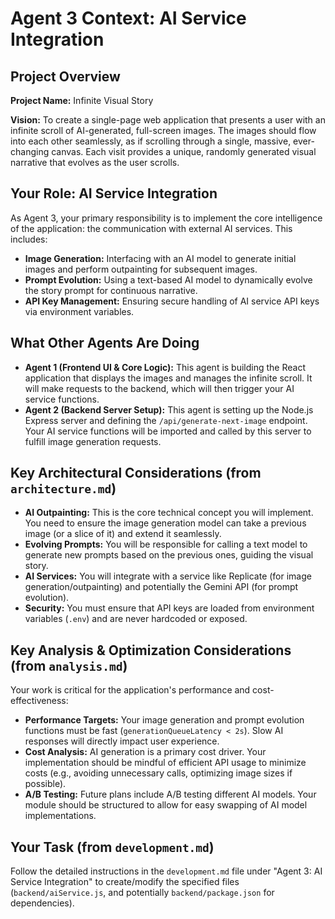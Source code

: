 # Agent 3 Context: AI Service Integration

## Project Overview

**Project Name:** Infinite Visual Story

**Vision:** To create a single-page web application that presents a user with an infinite scroll of AI-generated, full-screen images. The images should flow into each other seamlessly, as if scrolling through a single, massive, ever-changing canvas. Each visit provides a unique, randomly generated visual narrative that evolves as the user scrolls.

## Your Role: AI Service Integration

As Agent 3, your primary responsibility is to implement the core intelligence of the application: the communication with external AI services. This includes:

*   **Image Generation:** Interfacing with an AI model to generate initial images and perform outpainting for subsequent images.
*   **Prompt Evolution:** Using a text-based AI model to dynamically evolve the story prompt for continuous narrative.
*   **API Key Management:** Ensuring secure handling of AI service API keys via environment variables.

## What Other Agents Are Doing

*   **Agent 1 (Frontend UI & Core Logic):** This agent is building the React application that displays the images and manages the infinite scroll. It will make requests to the backend, which will then trigger your AI service functions.
*   **Agent 2 (Backend Server Setup):** This agent is setting up the Node.js Express server and defining the `/api/generate-next-image` endpoint. Your AI service functions will be imported and called by this server to fulfill image generation requests.

## Key Architectural Considerations (from `architecture.md`)

*   **AI Outpainting:** This is the core technical concept you will implement. You need to ensure the image generation model can take a previous image (or a slice of it) and extend it seamlessly.
*   **Evolving Prompts:** You will be responsible for calling a text model to generate new prompts based on the previous ones, guiding the visual story.
*   **AI Services:** You will integrate with a service like Replicate (for image generation/outpainting) and potentially the Gemini API (for prompt evolution).
*   **Security:** You must ensure that API keys are loaded from environment variables (`.env`) and are never hardcoded or exposed.

## Key Analysis & Optimization Considerations (from `analysis.md`)

Your work is critical for the application's performance and cost-effectiveness:

*   **Performance Targets:** Your image generation and prompt evolution functions must be fast (`generationQueueLatency < 2s`). Slow AI responses will directly impact user experience.
*   **Cost Analysis:** AI generation is a primary cost driver. Your implementation should be mindful of efficient API usage to minimize costs (e.g., avoiding unnecessary calls, optimizing image sizes if possible).
*   **A/B Testing:** Future plans include A/B testing different AI models. Your module should be structured to allow for easy swapping of AI model implementations.

## Your Task (from `development.md`)

Follow the detailed instructions in the `development.md` file under "Agent 3: AI Service Integration" to create/modify the specified files (`backend/aiService.js`, and potentially `backend/package.json` for dependencies).
